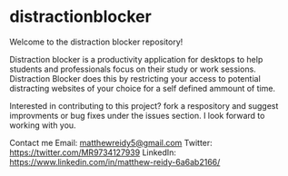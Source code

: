 # distractionblocker

Welcome to the distraction blocker repository!

Distraction blocker is a productivity application for desktops to help students and professionals focus on their study or work sessions. 
Distraction Blocker does this by restricting your access to potential distracting websites of your choice for a self defined ammount of time.

Interested in contributing to this project? fork a respository and suggest improvments or bug fixes under the issues section. I look forward to working with you.



Contact me
Email: matthewreidy5@gmail.com
Twitter: https://twitter.com/MR9734127939
LinkedIn: https://www.linkedin.com/in/matthew-reidy-6a6ab2166/
